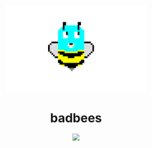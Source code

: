 <p align="center">
  <img src="https://raw.githubusercontent.com/drish/badbees/master/icon/badbee-gopher.gif" height="200" />
  <h1 align="center">badbees</h1>
  <p align="center">
    <a href="https://github.com/drish/badbees/blob/master/LICENSE.txt"><img src="https://img.shields.io/badge/license-Apache%20License%202.0-blue.svg"></a>
    <!-- <a href="https://circleci.com/gh/drish/badbees"><img src="https://circleci.com/gh/drish/badbees.svg?style=svg"></a> -->
  </p>
</p>
